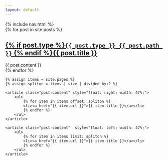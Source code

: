 ```yaml
---
layout: default
---
```


<nav id='sidebar'>
	{% include nav.html %}
</nav>

<section id='content'>
    {% for post in site.posts %}
      <article class='{{ post.type }}'>
        <a name='{{ post.url }}' href='#{{ post.url }}'><h2>{% if post.type %}<code><b>{{ post.type }}</b> {{ post.path }}</code> {% endif %}{{ post.title }}</h2></a>
        <section class='body'>
          {{ post.content }}
        </section>
      </article>
    {% endfor %}

    {% assign items = site.pages %}
    {% assign spliton = items | size | divided_by:2 %}

    <article class="post-content" style="float: right; width: 47%;">
        <ul>
            {% for item in items offset: spliton %}
            <li><a href="{{ item.url }}">{{ item.title }}</a></li>
            {% endfor %}
        </ul>
    </article>

    <article class="post-content"  style="float: left; width: 47%;">
        <ul>
            {% for item in items limit: spliton %}
            <li><a href="{{ item.url }}">{{ item.title }}</a></li>
            {% endfor %}
        </ul>
    </article>
</section>
